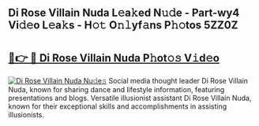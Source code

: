 ## Di Rose Villain Nuda L𝚎a𝚔ed N𝚞𝚍e - Part-wy4 Vi𝚍𝚎o L𝚎a𝚔s - H𝚘𝚝 O𝚗𝚕yf𝚊ns P𝚑𝚘tos 5ZZ0Z

# <h2><a href="http://kf2cm4g.oniu.top/?m=Di+Rose+Villain+Nuda">🔗👉 🔴 Di Rose Villain Nuda P𝚑ot𝚘𝚜 V𝚒d𝚎o</a></h2>

[![Di Rose Villain Nuda Nu𝚍e𝚜](https://i.imgur.com/0qMVB7G.gif)](http://kf2cm4g.oniu.top/?m=Di+Rose+Villain+Nuda)
Social media thought leader Di Rose Villain Nuda, known for sharing dance and lifestyle information, featuring presentations and blogs. Versatile illusionist assistant Di Rose Villain Nuda, known for their exceptional skills and accomplishments in assisting illusionists.  
